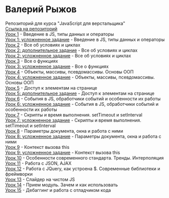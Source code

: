 # Валерий Рыжов
Репозиторий для курса "JavaScript для верстальщика"  
[Ссылка на репозиторий](https://github.com/ValeriyRV/valeriyrv.github.io)  
[Урок 1](https://valeriyrv.github.io/lesson_01/) - Введение в JS, типы данных и операторы  
[Урок 1: усложненное задание](https://valeriyrv.github.io/lesson_01_advanced/) - Введение в JS, типы данных и операторы  
[Урок 2](https://valeriyrv.github.io/lesson_02/) - Все об условиях и циклах  
[Урок 2: дополнительное задание](https://valeriyrv.github.io/lesson_02_addon_file/) - Все об условиях и циклах  
[Урок 2: усложненное задание](https://valeriyrv.github.io/lesson_02_advanced/) - Все об условиях и циклах  
[Урок 3](https://valeriyrv.github.io/lesson_03/) - Все о функциях  
[Урок 3: усложненное задание](https://valeriyrv.github.io/lesson_03_advanced/) - Все о функциях  
[Урок 4](https://valeriyrv.github.io/lesson_04/) - Объекты, массивы, псевдомассивы. Основы ООП  
[Урок 4: усложненное задание](https://valeriyrv.github.io/lesson_04_advanced/) - Объекты, массивы, псевдомассивы. Основы ООП  
[Урок 5](https://valeriyrv.github.io/lesson_05/) - Доступ к элементам на странице  
[Урок 5: дополнительное задание](https://valeriyrv.github.io/lesson_05_addon/) - Доступ к элементам на странице  
[Урок 6](https://valeriyrv.github.io/lesson_06/) - События в JS, обработчики событий и особенности их работы  
[Урок 6: усложненное задание](https://valeriyrv.github.io/lesson_06_advanced/) - События в JS, обработчики событий и особенности их работы  
[Урок 7](https://valeriyrv.github.io/lesson_07/) - Скрипты и время выполнения. setTimeout и setInterval  
[Урок 7: усложненное задание](https://valeriyrv.github.io/lesson_07_advanced/) - Скрипты и время выполнения. setTimeout и setInterval  
[Урок 8](https://valeriyrv.github.io/lesson_08/) - Параметры документа, окна и работа с ними  
[Урок 8: усложненное задание](https://valeriyrv.github.io/lesson_08_advanced/) - Параметры документа, окна и работа с ними  
[Урок 9](https://valeriyrv.github.io/lesson_09/) - Контекст вызова this  
[Урок 9: усложненное задание](https://valeriyrv.github.io/lesson_09_advanced/) - Контекст вызова this  
[Урок 10](https://valeriyrv.github.io/lesson_10/) - Особенности современного стандарта. Тренды. Интерполяция  
[Урок 11](https://valeriyrv.github.io/lesson_11/) - Работа с JSON, AJAX  
[Урок 12](https://valeriyrv.github.io/lesson_12/) - Работа с JQuery, как устроена $. Современные библиотеки и фреймворки  
[Урок 13](https://valeriyrv.github.io/lesson_13/) - Слайдер на чистом JS  
[Урок 14](https://valeriyrv.github.io/lesson_14/) - Прием модуль. Зачем и как использовать  
[Урок 15](https://valeriyrv.github.io/lesson_15/) - Дебаггинг и работа с отладчиком кода  
